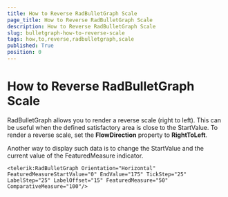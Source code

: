 ```yaml
---
title: How to Reverse RadBulletGraph Scale
page_title: How to Reverse RadBulletGraph Scale
description: How to Reverse RadBulletGraph Scale
slug: bulletgraph-how-to-reverse-scale
tags: how,to,reverse,radbulletgraph,scale
published: True
position: 0
---
```


# How to Reverse RadBulletGraph Scale

RadBulletGraph allows you to render a reverse scale (right to left). This can be useful when the defined satisfactory area is close to the StartValue. To render a reverse scale, set the **FlowDirection** property to **RightToLeft**.

Another way to display such data is to change the StartValue and the current value of the FeaturedMeasure indicator.

	<telerik:RadBulletGraph Orientation="Horizontal" FeaturedMeasureStartValue="0" EndValue="175" TickStep="25" LabelStep="25" LabelOffset="15" FeaturedMeasure="50" ComparativeMeasure="100"/>


